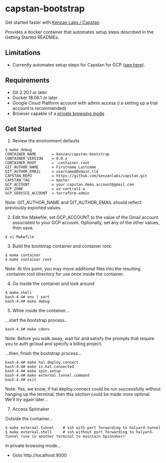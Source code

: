 # capstan-bootstrap

Get started faster with [Kenzan Labs / Capstan](https://github.com/kenzanlabs/capstan).

Provides a docker container that automates setup steps described in the Getting Started READMEs.

## Limitations

* Currently automates setup steps for Capstan for GCP ([see here](https://github.com/kenzanlabs/capstan/tree/master/gcp)).

## Requirements

* Git 2.20.1 or later
* Docker 18.06.1 or later
* Google Cloud Platform account with admin access (i.e setting up a trial account is recommended)
* Browser capable of a [private browsing mode](https://www.howtogeek.com/269265/how-to-enable-private-browsing-on-any-web-browser/)

## Get Started

1. Review the environment defaults

```
$ make debug
CONTAINER_NAME       = kenzan/capstan-bootstrap
CONTAINER_VERSION    = 0.0.x
CONTAINER_ROOT       = .container.root
GIT_AUTHOR_NAME      = Firstname Lastname
GIT_AUTHOR_EMAIL     = username@domain.tld
CAPSTAN_REPO         = https://github.com/kenzanlabs/capstan.git
CAPSTAN_TAG          = master
GCP_ACCOUNT          = your.capstan.demo.account@gmail.com
GCP_ZONE             = us-central1-a
GCP_SERVICE_ACCOUNT  = terraform-admin
```
Note: GIT_AUTHOR_NAME and GIT_AUTHOR_EMAIL should reflect previously exported values.

2. Edit the Makefile, set GCP_ACCOUNT to the value of the Gmail account associated to your GCP account. Optionally, set any of the other values, then save.

```
$ vi Makefile
```

3. Build the bootstrap container and container root:

```
$ make container
$ make container.root
```

Note: At this point, you may move additional files into the resulting .container.root directory for use once inside the container.

4. Go inside the container and look around

```
$ make shell
bash-4.4# env | sort
bash-4.4# make debug
```

5. While inside the container...

...start the bootstrap process...

```
bash-4.4# make cdenv
```

Note: Before you walk away, wait for and satisfy the prompts that require you to auth gcloud and specify a billing project.

...then, finish the bootstrap process...

```
bash-4.4# make hal.deploy.connect
bash-4.4# make is.hal.connected
bash-4.4# make spin.setup
bash-4.4# make external.tunnel.command
bash-4.4# exit
```

Note: Yes, we know, if hal.deploy.connect could be run successfully without hanging up the terminal, then this section could be made more optimal. We'll try again later...

7. Access Spinnaker

Outside the container...

```
$ make external.tunnel    # ssh with port forwarding to halyard-tunnel
$ make external.shell     # ssh without port forwarding to halyard-tunnel (use in another terminal to maintain Spinnaker)
```

In private browsing mode...

* Goto http://localhost:9000

